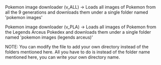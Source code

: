 Pokemon image downloader (v_ALL) -> Loads all images of Pokemon from all the 9 generations and downloads them under a single folder named 'pokemon images'

Pokemon image downloader (v_PLA) -> Loads all images of Pokemon from the Legends Arceus Pokedex and downloads them under a single folder named 'pokemon images (legends arceus)'

NOTE: You can modify the file to add your own directory instead of the folders mentioned here.
All you have to do is instead of the folder name mentioned here, you can write your own directory name.
